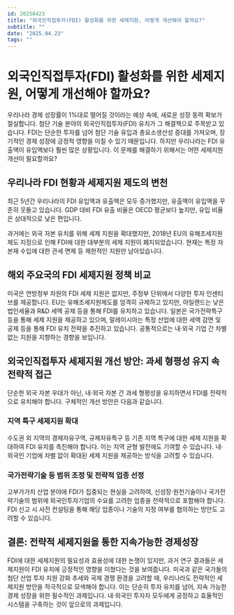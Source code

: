```yaml
---
id: 20250423
title: "외국인직접투자(FDI) 활성화를 위한 세제지원, 어떻게 개선해야 할까요?"
subtitle: ""
date: "2025.04.23"
tags: ""
---
```


# 외국인직접투자(FDI) 활성화를 위한 세제지원, 어떻게 개선해야 할까요?

우리나라 경제 성장률이 1%대로 떨어질 것이라는 예상 속에, 새로운 성장 동력 확보가 절실합니다.  첨단 기술 분야의 외국인직접투자(FDI) 유치가 그 해결책으로 주목받고 있습니다.  FDI는 단순한 투자를 넘어 첨단 기술 유입과 총요소생산성 증대를 가져오며, 장기적인 경제 성장에 긍정적 영향을 미칠 수 있기 때문입니다. 하지만 우리나라는 FDI 유출액이 유입액보다 훨씬 많은 상황입니다.  이 문제를 해결하기 위해서는 어떤 세제지원 개선이 필요할까요?


## 우리나라 FDI 현황과 세제지원 제도의 변천

최근 5년간 우리나라의 FDI 유입액과 유출액은 모두 증가했지만, 유출액이 유입액을 꾸준히 웃돌고 있습니다.  GDP 대비 FDI 유출 비율은 OECD 평균보다 높지만, 유입 비율은 상대적으로 낮은 편입니다.

과거에는 외국 자본 유치를 위해 세제 지원을 확대했지만, 2018년 EU의 유해조세지원제도 지정으로 인해 FDI에 대한 대부분의 세제 지원이 폐지되었습니다.  현재는 특정 자본재 수입에 대한 관세 면제 등 제한적인 지원만 남아있습니다.


## 해외 주요국의 FDI 세제지원 정책 비교

미국은 연방정부 차원의 FDI 세제 지원은 없지만, 주정부 단위에서 다양한 투자 인센티브를 제공합니다.  EU는 유해조세지원제도를 엄격히 규제하고 있지만, 아일랜드는 낮은 법인세율과 R&D 세액 공제 등을 통해 FDI를 유치하고 있습니다.  일본은 국가전략특구 등을 통해 세제 지원을 제공하고 있으며, 말레이시아는 특정 산업에 대한 세액 감면 및 공제 등을 통해 FDI 유치 전략을 추진하고 있습니다.  공통적으로는 내·외국 기업 간 차별 없는 지원을 지향하는 경향을 보입니다.


## 외국인직접투자 세제지원 개선 방안: 과세 형평성 유지 속 전략적 접근

단순한 외국 자본 우대가 아닌, 내·외국 자본 간 과세 형평성을 유지하면서 FDI를 전략적으로 유치해야 합니다.  구체적인 개선 방안은 다음과 같습니다.

### 지역 특구 세제지원 확대

수도권 외 지역의 경제자유구역, 규제자유특구 등 기존 지역 특구에 대한 세제 지원을 확대하여 FDI 유치를 촉진해야 합니다.  이는 지역 균형 발전에도 기여할 수 있습니다.  내·외국인 기업에 차별 없이 확대된 세제 지원을 제공하는 방식을 고려할 수 있습니다.

### 국가전략기술 등 범위 조정 및 전략적 업종 선정

고부가가치 산업 분야에 FDI가 집중되는 현실을 고려하여, 신성장·원천기술이나 국가전략기술의 범위에 외국인투자기업의 수요를 고려한 업종을 전략적으로 포함해야 합니다.  FDI 신고 시 사전 컨설팅을 통해 해당 업종이나 기술의 지정 여부를 협의하는 방안도 고려할 수 있습니다.


## 결론: 전략적 세제지원을 통한 지속가능한 경제성장

FDI에 대한 세제지원의 필요성과 효용성에 대한 논쟁이 있지만,  과거 연구 결과들은 세제지원이 FDI 유치에 긍정적인 영향을 미쳤다는 것을 보여줍니다.  미국과 같은 국가들의 첨단 산업 투자 지원 강화 추세와 국제 경쟁 환경을 고려할 때, 우리나라도 전략적인 세제지원 방안을 적극적으로 모색해야 합니다.  이는 단순히 투자 유치를 넘어, 지속 가능한 경제 성장을 위한 필수적인 과제입니다.  내·외국인 투자자 모두에게 공정하고 효율적인 시스템을 구축하는 것이 앞으로의 과제입니다.
